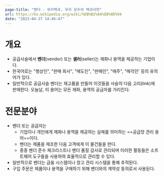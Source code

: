 ```yaml
---
page-title: "벤더 - 위키백과, 우리 모두의 백과사전"
url: https://ko.wikipedia.org/wiki/%EB%B2%A4%EB%8D%94
date: "2023-04-27 14:46:47"
---
```

# 개요
- 공급사슬에서 **벤더**(vendor) 또는 **셀러**(seller)는 재화나 용역을 제공하는 기업이다. 
- 한국어로는 "행상인", "판매 회사", "매도인", "판매인", "매주", "매각인' 등의 유의어가 있다. 
- 일반적으로 공급사슬 벤더는 재고품을 만들어 이것들을 사슬의 다음 고리(link)에 판매한다. 오늘날, 이 용어는 모든 재화, 용역의 공급자를 가리킨다.
# 전문분야
- 벤더 또는 공급자는 
	- 기업이나 개인에게 재화나 용역을 제공하는 실체를 의미하는 ==공급망 관리 용어==이다. 
	- 벤더는 제품을 제조한 다음 고객에게 이 물건들을 판다.
	- 종종 벤더 준수 체크리스트나 벤더 품질 감사로 관리되며 이러한 활동들은 소프트웨어 도구들을 사용하여 효율적으로 관리할 수 있다.
- 일반적으로 벤더는 금융 시스템이나 창고 관리 시스템을 통해 추적된다.
- 구입 주문은 제품이나 용역을 구매하기 위해 벤더와의 계약성 동의로서 사용된다.

